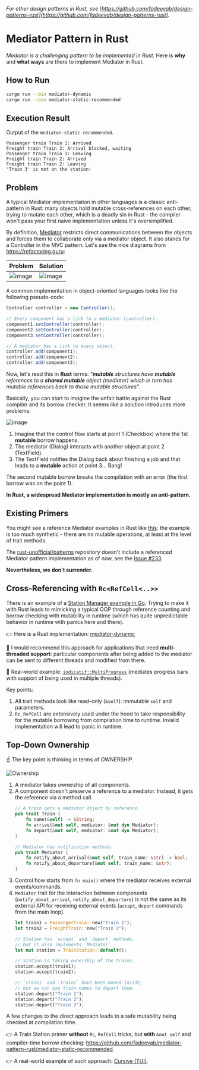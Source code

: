 _For other design patterns in Rust, see [https://github.com/fadeevab/design-patterns-rust](https://github.com/fadeevab/design-patterns-rust)._

# Mediator Pattern in Rust

_*Mediator* is a challenging pattern to be implemented in *Rust*._ Here is **why** and **what ways** are there to implement Mediator in Rust.

## How to Run

```bash
cargo run --bin mediator-dynamic
cargo run --bin mediator-static-recommended
```

## Execution Result

Output of the `mediator-static-recommended`.

```
Passenger train Train 1: Arrived
Freight train Train 2: Arrival blocked, waiting
Passenger train Train 1: Leaving
Freight train Train 2: Arrived
Freight train Train 2: Leaving
'Train 3' is not on the station!
```

## Problem

A typical Mediator implementation in other languages is a classic anti-pattern in Rust: many objects hold mutable cross-references on each other, trying to mutate each other, which is a deadly sin in Rust - the compiler won't pass your first naive implementation unless it's oversimplified.

By definition, [Mediator][1] restricts direct communications between the objects and forces them to collaborate only via a mediator object. It also stands for a Controller in the MVC pattern. Let's see the nice diagrams from https://refactoring.guru:

| Problem                      | Solution                      |
| ---------------------------- | ----------------------------- |
| ![image](images/problem.png) | ![image](images/solution.png) |

A common implementation in object-oriented languages looks like the following pseudo-code:

```java
Controller controller = new Controller();

// Every component has a link to a mediator (controller).
component1.setController(controller);
component2.setController(controller);
component3.setController(controller);

// A mediator has a link to every object.
controller.add(component1);
controller.add(component2);
controller.add(component2);
```

Now, let's read this in **Rust** terms: _"**mutable** structures have **mutable** references to a **shared mutable** object (mediator) which in turn has mutable references back to those mutable structures"_.

Basically, you can start to imagine the unfair battle against the Rust compiler and its borrow checker. It seems like a solution introduces more problems:

![image](images/mediator-mut-problem.png)

1. Imagine that the control flow starts at point 1 (Checkbox) where the 1st **mutable** borrow happens.
2. The mediator (Dialog) interacts with another object at point 2 (TextField).
3. The TextField notifies the Dialog back about finishing a job and that leads to a **mutable** action at point 3... Bang!

The second mutable borrow breaks the compilation with an error (the first borrow was on the point 1).

**In Rust, a widespread Mediator implementation is mostly an anti-pattern.**

## Existing Primers

You might see a reference Mediator examples in Rust like [this][5]: the example is too much synthetic - there are no mutable operations, at least at the level of trait methods.

The [rust-unofficial/patterns](https://github.com/rust-unofficial/patterns) repository doesn't include a referenced Mediator pattern implementation as of now, see the [Issue #233][2].

**Nevertheless, we don't surrender.**

## Cross-Referencing with `Rc<RefCell<..>>`

There is an example of a [Station Manager example in Go][4]. Trying to make it with Rust leads to mimicking a typical OOP through reference counting and borrow checking with mutability in runtime (which has quite unpredictable behavior in runtime with panics here and there).

👉 Here is a Rust implementation: [mediator-dynamic](https://github.com/fadeevab/mediator-pattern-rust/mediator-dynamic)

🏁 I would recommend this approach for applications that need **multi-threaded support**: particular components after being added to the mediator can be sent to different threads and modified from there.

📄 Real-world example: [`indicatif::MultiProgress`](https://docs.rs/indicatif/latest/indicatif/struct.MultiProgress.html) (mediates progress bars with support of being used in multiple threads).

Key points:

1. All trait methods look like read-only (`&self`): immutable `self` and parameters.
2. `Rc`, `RefCell` are extensively used under the hood to take responsibility for the mutable borrowing from compilation time to runtime. Invalid implementation will lead to panic in runtime.


## Top-Down Ownership

☝ The key point is thinking in terms of OWNERSHIP.

![Ownership](images/mediator-rust-approach.jpg)

1. A mediator takes ownership of all components.
2. A component doesn't preserve a reference to a mediator. Instead, it gets the reference via a method call.
    ```rust
    // A train gets a mediator object by reference.
    pub trait Train {
        fn name(&self) -> &String;
        fn arrive(&mut self, mediator: &mut dyn Mediator);
        fn depart(&mut self, mediator: &mut dyn Mediator);
    }

    // Mediator has notification methods.
    pub trait Mediator {
        fn notify_about_arrival(&mut self, train_name: &str) -> bool;
        fn notify_about_departure(&mut self, train_name: &str);
    }
    ```
3. Control flow starts from `fn main()` where the mediator receives external events/commands.
4. `Mediator` trait for the interaction between components (`notify_about_arrival`, `notify_about_departure`) is not the same as its external API for receiving external events (`accept`, `depart` commands from the main loop).
    ```rust
    let train1 = PassengerTrain::new("Train 1");
    let train2 = FreightTrain::new("Train 2");

    // Station has `accept` and `depart` methods,
    // but it also implements `Mediator`.
    let mut station = TrainStation::default();

    // Station is taking ownership of the trains.
    station.accept(train1);
    station.accept(train2);

    // `train1` and `train2` have been moved inside,
    // but we can use train names to depart them.
    station.depart("Train 1");
    station.depart("Train 2");
    station.depart("Train 3");
    ```

A few changes to the direct approach leads to a safe mutability being checked at compilation time.

👉 A Train Station primer **without** `Rc`, `RefCell` tricks, but **with** `&mut self` and compiler-time borrow checking: https://github.com/fadeevab/mediator-pattern-rust/mediator-static-recommended.

👉 A real-world example of such approach: [Cursive (TUI)][5].

[1]: https://refactoring.guru/design-patterns/mediator
[2]: https://github.com/rust-unofficial/patterns/issues/233
[3]: https://chercher.tech/rust/mediator-design-pattern-rust
[4]: https://refactoring.guru/design-patterns/mediator/go/example
[5]: https://crates.io/crates/cursive
